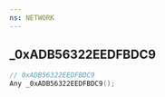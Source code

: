 ```yaml
---
ns: NETWORK
---
```

## _0xADB56322EEDFBDC9

```c
// 0xADB56322EEDFBDC9
Any _0xADB56322EEDFBDC9();
```

